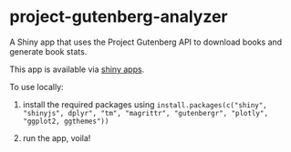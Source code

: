 # project-gutenberg-analyzer
A Shiny app that uses the Project Gutenberg API to download books and generate book stats.

This app is available via <a href="https://mzgw.shinyapps.io/gutenberg-book-analyzer/"> shiny apps</a>.

To use locally:

1. install the required packages using `install.packages(c("shiny", "shinyjs", dplyr", "tm", "magrittr", "gutenbergr", "plotly", "ggplot2, ggthemes"))`

2. run the app, voila!
